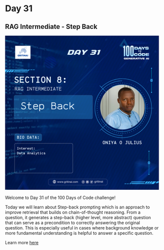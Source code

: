 # Day 31

## RAG Intermediate \- Step Back 

![100 days of code Day 31](../../Images/Day31.png)

Welcome to Day 31 of the 100 Days of Code challenge!


Today we will learn about Step-back prompting which is an approach to improve retrieval that builds on chain-of-thought reasoning. From a question, it generates a step-back (higher level, more abstract) question that can serve as a precondition to correctly answering the original question. This is especially useful in cases where background knowledge or more fundamental understanding is helpful to answer a specific question.

Learn more [here](https://youtu.be/xn1jEjRyJ2U?si=z5dr-2pyVCGP8qZk)

